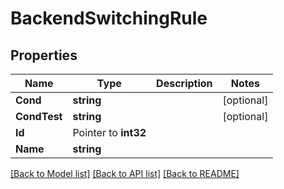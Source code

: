 # BackendSwitchingRule

## Properties

Name | Type | Description | Notes
------------ | ------------- | ------------- | -------------
**Cond** | **string** |  | [optional] 
**CondTest** | **string** |  | [optional] 
**Id** | Pointer to **int32** |  | 
**Name** | **string** |  | 

[[Back to Model list]](../README.md#documentation-for-models) [[Back to API list]](../README.md#documentation-for-api-endpoints) [[Back to README]](../README.md)


